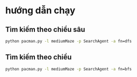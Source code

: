 # hướng dẫn chạy
## Tìm kiếm theo chiều sâu
```cmd
python pacman.py -l mediumMaze -p SearchAgent -a fn=dfs
```
## Tìm kiếm theo chiều 
```cmd
python pacman.py -l mediumMaze -p SearchAgent -a fn=bfs
```
